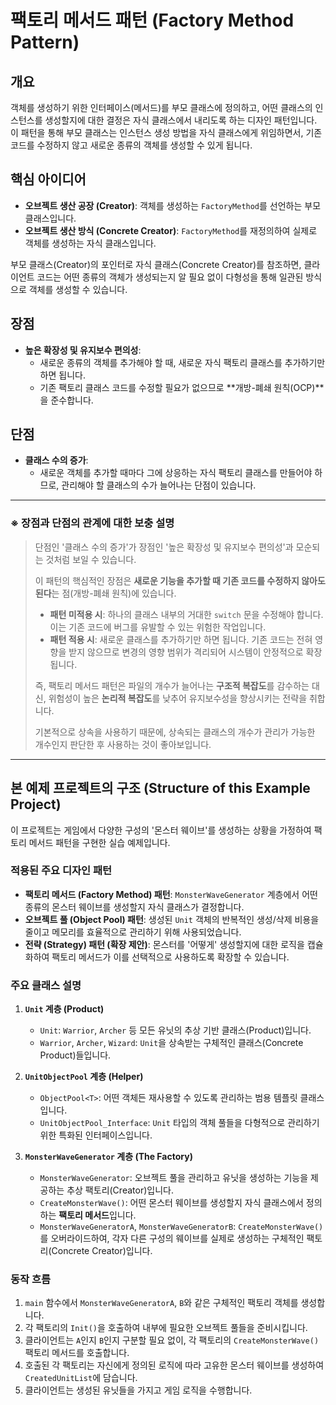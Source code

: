 # 팩토리 메서드 패턴 (Factory Method Pattern)

## 개요

객체를 생성하기 위한 인터페이스(메서드)를 부모 클래스에 정의하고, 어떤 클래스의 인스턴스를 생성할지에 대한 결정은 자식 클래스에서 내리도록 하는 디자인 패턴입니다. 이 패턴을 통해 부모 클래스는 인스턴스 생성 방법을 자식 클래스에게 위임하면서, 기존 코드를 수정하지 않고 새로운 종류의 객체를 생성할 수 있게 됩니다.

## 핵심 아이디어

- **오브젝트 생산 공장 (Creator)**: 객체를 생성하는 `FactoryMethod`를 선언하는 부모 클래스입니다.
- **오브젝트 생산 방식 (Concrete Creator)**: `FactoryMethod`를 재정의하여 실제로 객체를 생성하는 자식 클래스입니다.

부모 클래스(Creator)의 포인터로 자식 클래스(Concrete Creator)를 참조하면, 클라이언트 코드는 어떤 종류의 객체가 생성되는지 알 필요 없이 다형성을 통해 일관된 방식으로 객체를 생성할 수 있습니다.

## 장점

- **높은 확장성 및 유지보수 편의성**:
  - 새로운 종류의 객체를 추가해야 할 때, 새로운 자식 팩토리 클래스를 추가하기만 하면 됩니다.
  - 기존 팩토리 클래스 코드를 수정할 필요가 없으므로 **개방-폐쇄 원칙(OCP)**을 준수합니다.

## 단점

- **클래스 수의 증가**:
  - 새로운 객체를 추가할 때마다 그에 상응하는 자식 팩토리 클래스를 만들어야 하므로, 관리해야 할 클래스의 수가 늘어나는 단점이 있습니다.

---

### ※ 장점과 단점의 관계에 대한 보충 설명

> 단점인 '클래스 수의 증가'가 장점인 '높은 확장성 및 유지보수 편의성'과 모순되는 것처럼 보일 수 있습니다.
>
> 이 패턴의 핵심적인 장점은 **새로운 기능을 추가할 때 기존 코드를 수정하지 않아도 된다**는 점(개방-폐쇄 원칙)에 있습니다.
>
> - **패턴 미적용 시**: 하나의 클래스 내부의 거대한 `switch` 문을 수정해야 합니다. 이는 기존 코드에 버그를 유발할 수 있는 위험한 작업입니다.
> - **패턴 적용 시**: 새로운 클래스를 추가하기만 하면 됩니다. 기존 코드는 전혀 영향을 받지 않으므로 변경의 영향 범위가 격리되어 시스템이 안정적으로 확장됩니다.
>
> 즉, 팩토리 메서드 패턴은 파일의 개수가 늘어나는 **구조적 복잡도**를 감수하는 대신, 위험성이 높은 **논리적 복잡도**를 낮추어 유지보수성을 향상시키는 전략을 취합니다.
> 
> 기본적으로 상속을 사용하기 때문에, 상속되는 클래스의 개수가 관리가 가능한 개수인지 판단한 후 사용하는 것이 좋아보입니다.

---

## 본 예제 프로젝트의 구조 (Structure of this Example Project)

이 프로젝트는 게임에서 다양한 구성의 '몬스터 웨이브'를 생성하는 상황을 가정하여 팩토리 메서드 패턴을 구현한 실습 예제입니다.

### 적용된 주요 디자인 패턴

*   **팩토리 메서드 (Factory Method) 패턴**: `MonsterWaveGenerator` 계층에서 어떤 종류의 몬스터 웨이브를 생성할지 자식 클래스가 결정합니다.
*   **오브젝트 풀 (Object Pool) 패턴**: 생성된 `Unit` 객체의 반복적인 생성/삭제 비용을 줄이고 메모리를 효율적으로 관리하기 위해 사용되었습니다.
*   **전략 (Strategy) 패턴 (확장 제안)**: 몬스터를 '어떻게' 생성할지에 대한 로직을 캡슐화하여 팩토리 메서드가 이를 선택적으로 사용하도록 확장할 수 있습니다.

### 주요 클래스 설명

1.  **`Unit` 계층 (Product)**
    *   `Unit`: `Warrior`, `Archer` 등 모든 유닛의 추상 기반 클래스(Product)입니다.
    *   `Warrior`, `Archer`, `Wizard`: `Unit`을 상속받는 구체적인 클래스(Concrete Product)들입니다.

2.  **`UnitObjectPool` 계층 (Helper)**
    *   `ObjectPool<T>`: 어떤 객체든 재사용할 수 있도록 관리하는 범용 템플릿 클래스입니다.
    *   `UnitObjectPool_Interface`: `Unit` 타입의 객체 풀들을 다형적으로 관리하기 위한 특화된 인터페이스입니다.

3.  **`MonsterWaveGenerator` 계층 (The Factory)**
    *   `MonsterWaveGenerator`: 오브젝트 풀을 관리하고 유닛을 생성하는 기능을 제공하는 추상 팩토리(Creator)입니다.
    *   `CreateMonsterWave()`: 어떤 몬스터 웨이브를 생성할지 자식 클래스에서 정의하는 **팩토리 메서드**입니다.
    *   `MonsterWaveGeneratorA`, `MonsterWaveGeneratorB`: `CreateMonsterWave()`를 오버라이드하여, 각자 다른 구성의 웨이브를 실제로 생성하는 구체적인 팩토리(Concrete Creator)입니다.

### 동작 흐름

1.  `main` 함수에서 `MonsterWaveGeneratorA`, `B`와 같은 구체적인 팩토리 객체를 생성합니다.
2.  각 팩토리의 `Init()`을 호출하여 내부에 필요한 오브젝트 풀들을 준비시킵니다.
3.  클라이언트는 `A`인지 `B`인지 구분할 필요 없이, 각 팩토리의 `CreateMonsterWave()` 팩토리 메서드를 호출합니다.
4.  호출된 각 팩토리는 자신에게 정의된 로직에 따라 고유한 몬스터 웨이브를 생성하여 `CreatedUnitList`에 담습니다.
5.  클라이언트는 생성된 유닛들을 가지고 게임 로직을 수행합니다.
